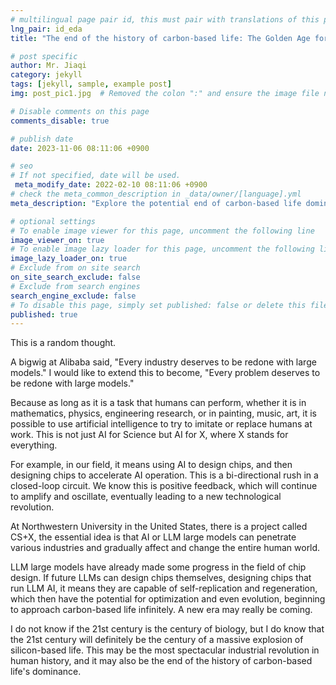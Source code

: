 ```yaml
---
# multilingual page pair id, this must pair with translations of this page. (This name must be unique)
lng_pair: id_eda
title: "The end of the history of carbon-based life: The Golden Age for Silicon Intelligence"

# post specific
author: Mr. Jiaqi
category: jekyll
tags: [jekyll, sample, example post]
img: post_pic1.jpg  # Removed the colon ":" and ensure the image file name is correct

# Disable comments on this page
comments_disable: true

# publish date
date: 2023-11-06 08:11:06 +0900

# seo
# If not specified, date will be used.
 meta_modify_date: 2022-02-10 08:11:06 +0900
# check the meta_common_description in _data/owner/[language].yml
meta_description: "Explore the potential end of carbon-based life dominance and the rise of silicon intelligence in the 21st century."

# optional settings
# To enable image viewer for this page, uncomment the following line
image_viewer_on: true
# To enable image lazy loader for this page, uncomment the following line
image_lazy_loader_on: true
# Exclude from on site search
on_site_search_exclude: false
# Exclude from search engines
search_engine_exclude: false
# To disable this page, simply set published: false or delete this file
published: true
---
```


This is a random thought.


A bigwig at Alibaba said,
"Every industry deserves to be redone with large models."
I would like to extend this to become,
"Every problem deserves to be redone with large models."

Because as long as it is a task that humans can perform,
whether it is in mathematics, physics, engineering research,
or in painting, music, art,
it is possible to use artificial intelligence to try to imitate or replace humans at work.
This is not just AI for Science but AI for X,
where X stands for everything.

For example, in our field, it means using AI to design chips,
and then designing chips to accelerate AI operation.
This is a bi-directional rush in a closed-loop circuit.
We know this is positive feedback,
which will continue to amplify and oscillate,
eventually leading to a new technological revolution.

At Northwestern University in the United States, there is a project called CS+X,
the essential idea is that AI or LLM large models
can penetrate various industries
and gradually affect and change the entire human world.

LLM large models have already made some progress in the field of chip design.
If future LLMs can design chips themselves,
designing chips that run LLM AI,
it means they are capable of self-replication and regeneration,
which then have the potential for optimization and even evolution,
beginning to approach carbon-based life infinitely.
A new era may really be coming.

I do not know if the 21st century is the century of biology,
but I do know that the 21st century will definitely be the century of a massive explosion of silicon-based life.
This may be the most spectacular industrial revolution in human history,
and it may also be the end of the history of carbon-based life's dominance.
